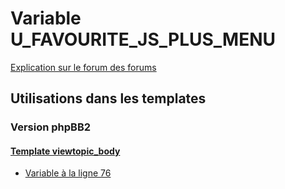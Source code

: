 # Variable U_FAVOURITE_JS_PLUS_MENU
[Explication sur le forum des forums](http://forum.forumactif.com/t294113-listing-des-variables#U_FAVOURITE_JS_PLUS_MENU)
## Utilisations dans les templates
### Version phpBB2
#### [Template viewtopic_body](subsilver/viewtopic_body.md)
* [Variable à la ligne 76](../subsilver/viewtopic_body.tpl#L76)